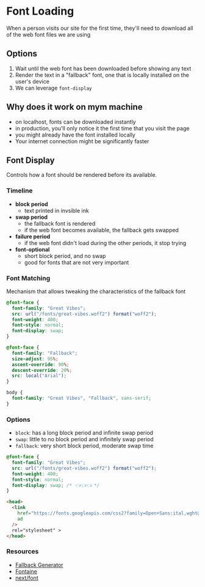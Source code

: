 # Font Loading

When a person visits our site for the first time,
they'll need to download all of the web font files we are using

## Options

1. Wait until the web font has been downloaded before showing any text
2. Render the text in a "fallback" font, one that is locally installed on the user's device
3. We can leverage `font-display`

## Why does it work on mym machine

- on localhost, fonts can be downloaded instantly
- in production, you'll only notice it the first time that you visit the page
- you might already have the font installed locally
- Your internet connection might be significantly faster

## Font Display

Controls how a font should be rendered before its available.

### Timeline

- **block period**
  - text printed in invsible ink
- **swap period**
  - the fallback font is rendered
  - if the web font becomes available, the fallback gets swapped
- **failure period**
  - if the web font didn't load during the other periods, it stop trying
- **font-optional**
  - short block period, and no swap
  - good for fonts that are not very important

### Font Matching

Mechanism that allows tweaking the characteristics of the fallback font

```css
@font-face {
  font-family: "Great Vibes";
  src: url("/fonts/great-vibes.woff2") format("woff2");
  font-weight: 400;
  font-style: normal;
  font-display: swap;
}

@font-face {
  font-family: "Fallback";
  size-adjust: 95%;
  ascent-override: 90%;
  descent-override: 20%;
  src: local("Arial");
}

body {
  font-family: "Great Vibes", "Fallback", sans-serif;
}
```

### Options

- `block`: has a long block period and infinite swap period
- `swap`: little to no block period and infinitely swap period
- `fallback`: very short block period, moderate swap time

```css
@font-face {
  font-family: "Great Vibes";
  src: url("/fonts/great-vibes.woff2") format("woff2");
  font-weight: 400;
  font-style: normal;
  font-display: swap; /* 👈👈👈 */
}
```

```html
<head>
  <link
    href="https://fonts.googleapis.com/css2?family=Open+Sans:ital,wght@1,400;1,600&display=swap"
    ad
  />
  rel="stylesheet" >
</head>
```

### Resources

- [Fallback Generator](https://screenspan.net/fallback)
- [Fontaine](https://github.com/danielroe/fontaine)
- [next/font](https://nextjs.org/docs/basic-features/font-optimization)
